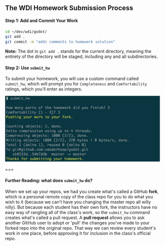 ## The WDI Homework Submission Process

#### Step 1: Add and Commit Your Work

```bash
cd ~/dev/wdi/godot/
git add .
git commit -m "adds comments to homework solution"
```
__Note:__ The dot in `git add .` stands for the current directory, meaning the entirety of the directory will be staged, including any and all subdirectories. 

#### Step 2: Use `submit_hw`

To submit your homework, you will use a custom command called `submit_hw`, which will prompt you for `Completeness` and `Comfortability` ratings, which you'll enter as integers.

![image](./screenshots/submit_hw.png)

===

#### Further Reading: what does `submit_hw` do?

When we set up your repos, we had you create what's called a GitHub __fork__, which is a personal remote copy of the class repo for you to do what you wish to it (because we can't have you changing the master repo all willy nilly). But because each student has their own fork, the instructors have no easy way of rangling all of the class's work, so the `submit_hw` command creates what's called a pull request. A __pull request__ allows you to ask another GitHub user to adopt or 'pull' the changes you've made to your forked repo into the original repo. That way we can review every student's work in one place, before approving it for inclusion in the class's official repo.
